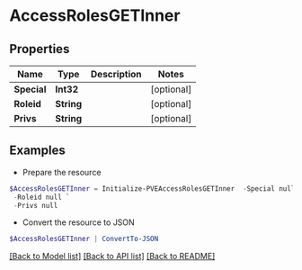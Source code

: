 # AccessRolesGETInner
## Properties

Name | Type | Description | Notes
------------ | ------------- | ------------- | -------------
**Special** | **Int32** |  | [optional] 
**Roleid** | **String** |  | [optional] 
**Privs** | **String** |  | [optional] 

## Examples

- Prepare the resource
```powershell
$AccessRolesGETInner = Initialize-PVEAccessRolesGETInner  -Special null `
 -Roleid null `
 -Privs null
```

- Convert the resource to JSON
```powershell
$AccessRolesGETInner | ConvertTo-JSON
```

[[Back to Model list]](../README.md#documentation-for-models) [[Back to API list]](../README.md#documentation-for-api-endpoints) [[Back to README]](../README.md)


